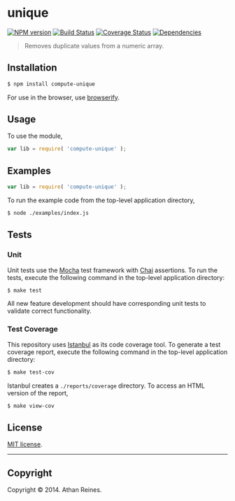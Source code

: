 unique
===
[![NPM version][npm-image]][npm-url] [![Build Status][travis-image]][travis-url] [![Coverage Status][coveralls-image]][coveralls-url] [![Dependencies][dependencies-image]][dependencies-url]

> Removes duplicate values from a numeric array.


## Installation

``` bash
$ npm install compute-unique
```

For use in the browser, use [browserify](https://github.com/substack/node-browserify).


## Usage

To use the module,

``` javascript
var lib = require( 'compute-unique' );
```


## Examples

``` javascript
var lib = require( 'compute-unique' );
```

To run the example code from the top-level application directory,

``` bash
$ node ./examples/index.js
```


## Tests

### Unit

Unit tests use the [Mocha](http://visionmedia.github.io/mocha) test framework with [Chai](http://chaijs.com) assertions. To run the tests, execute the following command in the top-level application directory:

``` bash
$ make test
```

All new feature development should have corresponding unit tests to validate correct functionality.


### Test Coverage

This repository uses [Istanbul](https://github.com/gotwarlost/istanbul) as its code coverage tool. To generate a test coverage report, execute the following command in the top-level application directory:

``` bash
$ make test-cov
```

Istanbul creates a `./reports/coverage` directory. To access an HTML version of the report,

``` bash
$ make view-cov
```


## License

[MIT license](http://opensource.org/licenses/MIT). 


---
## Copyright

Copyright &copy; 2014. Athan Reines.


[npm-image]: http://img.shields.io/npm/v/compute-unique.svg
[npm-url]: https://npmjs.org/package/compute-unique

[travis-image]: http://img.shields.io/travis/compute-io/unique/master.svg
[travis-url]: https://travis-ci.org/compute-io/unique

[coveralls-image]: https://img.shields.io/coveralls/compute-io/unique/master.svg
[coveralls-url]: https://coveralls.io/r/compute-io/unique?branch=master

[dependencies-image]: http://img.shields.io/david/compute-io/unique.svg
[dependencies-url]: https://david-dm.org/compute-io/unique

[dev-dependencies-image]: http://img.shields.io/david/dev/compute-io/unique.svg
[dev-dependencies-url]: https://david-dm.org/dev/compute-io/unique

[github-issues-image]: http://img.shields.io/github/issues/compute-io/unique.svg
[github-issues-url]: https://github.com/compute-io/unique/issues